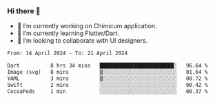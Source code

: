 ### Hi there 👋

<!--
**devcat37/devcat37** is a ✨ _special_ ✨ repository because its `README.md` (this file) appears on your GitHub profile.-->


- 🔭 I’m currently working on Chimicum application.
- 🌱 I’m currently learning Flutter/Dart.
- 👯 I’m looking to collaborate with UI designers.
<!-- - 🤔 I’m looking for help with ... -->

<!--START_SECTION:waka-->

```txt
From: 14 April 2024 - To: 21 April 2024

Dart          8 hrs 34 mins   ████████████████████████░   96.64 %
Image (svg)   8 mins          ▒░░░░░░░░░░░░░░░░░░░░░░░░   01.64 %
YAML          3 mins          ▒░░░░░░░░░░░░░░░░░░░░░░░░   00.72 %
Swift         2 mins          ░░░░░░░░░░░░░░░░░░░░░░░░░   00.42 %
CocoaPods     1 min           ░░░░░░░░░░░░░░░░░░░░░░░░░   00.37 %
```

<!--END_SECTION:waka-->
